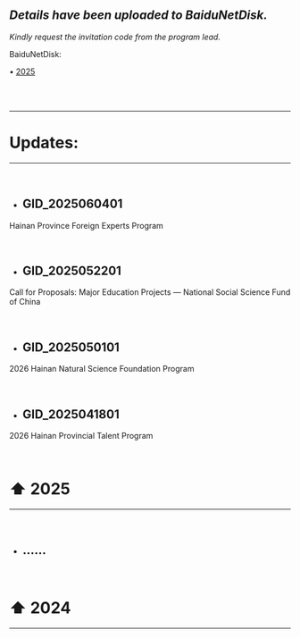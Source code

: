 <br>

## *Details have been uploaded to BaiduNetDisk.*
*Kindly request the invitation code from the program lead.*

BaiduNetDisk: 

• [2025](https://pan.baidu.com/s/1G4tcjrjDohk6BQDTS79CYQ)

<br>
<br>

---

# Updates:

---

<br>

- ## GID_2025060401

Hainan Province Foreign Experts Program
  
<br>

- ## GID_2025052201

Call for Proposals: Major Education Projects — National Social Science Fund of China

<br>

- ## GID_2025050101

2026 Hainan Natural Science Foundation Program

<br>

- ## GID_2025041801

2026 Hainan Provincial Talent Program

<br>

# ⬆ 2025

---



<br>

- ## ......
<br>

# ⬆ 2024

---
